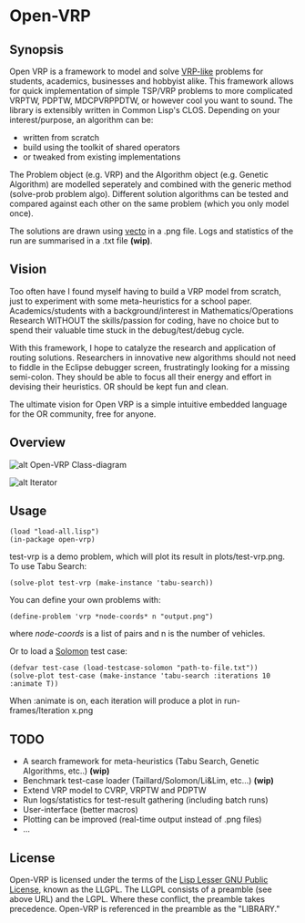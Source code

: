 # Open-VRP

## Synopsis

Open VRP is a framework to model and solve [VRP-like](http://neo.lcc.uma.es/radi-aeb/WebVRP/) problems for students, academics, businesses and hobbyist alike. This framework allows for quick implementation of simple TSP/VRP problems to more complicated VRPTW, PDPTW, MDCPVRPPDTW, or however cool you want to sound. The library is extensibly written in Common Lisp's CLOS. Depending on your interest/purpose, an algorithm can be:

* written from scratch
* build using the toolkit of shared operators
* or tweaked from existing implementations

The Problem object (e.g. VRP) and the Algorithm object (e.g. Genetic Algorithm) are modelled seperately and combined with the generic method (solve-prob problem algo). Different solution algorithms can be tested and compared against each other on the same problem (which you only model once).

The solutions are drawn using [vecto](http://www.xach.com/lisp/vecto/) in a .png file. Logs and statistics of the run are summarised in a .txt file **(wip)**.

## Vision

Too often have I found myself having to build a VRP model from scratch, just to experiment with some meta-heuristics for a school paper. Academics/students with a background/interest in Mathematics/Operations Research WITHOUT the skills/passion for coding, have no choice but to spend their valuable time stuck in the debug/test/debug cycle.

With this framework, I hope to catalyze the research and application of routing solutions. Researchers in innovative new algorithms should not need to fiddle in the Eclipse debugger screen, frustratingly looking for a missing semi-colon. They should be able to focus all their energy and effort in devising their heuristics. OR should be kept fun and clean.

The ultimate vision for Open VRP is a simple intuitive embedded language for the OR community, free for anyone.

## Overview

![alt Open-VRP Class-diagram](https://github.com/mck-/Open-VRP/blob/master/class-diagram.png?raw=true "Open-VRP Class-diagram")

![alt Iterator](https://github.com/mck-/Open-VRP/blob/master/iterator.png?raw=true "Iterator")

## Usage
   
```
(load "load-all.lisp")
(in-package open-vrp)
```

test-vrp is a demo problem, which will plot its result in plots/test-vrp.png. To use Tabu Search:

```
(solve-plot test-vrp (make-instance 'tabu-search))
```

You can define your own problems with:

```
(define-problem 'vrp *node-coords* n "output.png")
```

where *node-coords* is a list of pairs and n is the number of vehicles.

Or to load a [Solomon](http://neo.lcc.uma.es/radi-aeb/WebVRP/index.html?/Problem_Instances/CVRPTWInstances.html) test case:

```
(defvar test-case (load-testcase-solomon "path-to-file.txt"))
(solve-plot test-case (make-instance 'tabu-search :iterations 10 :animate T))
```
When :animate is on, each iteration will produce a plot in run-frames/Iteration x.png


## TODO

* A search framework for meta-heuristics (Tabu Search, Genetic Algorithms, etc..) **(wip)**
* Benchmark test-case loader (Taillard/Solomon/Li&Lim, etc...) **(wip)**
* Extend VRP model to CVRP, VRPTW and PDPTW
* Run logs/statistics for test-result gathering (including batch runs)
* User-interface (better macros)
* Plotting can be improved (real-time output instead of .png files)
* ...

## License

Open-VRP is licensed under the terms of the [Lisp Lesser GNU
Public License](http://opensource.franz.com/preamble.html), known as
the LLGPL.  The LLGPL consists of a preamble (see above URL) and the
LGPL.  Where these conflict, the preamble takes precedence. 
Open-VRP is referenced in the preamble as the "LIBRARY."
